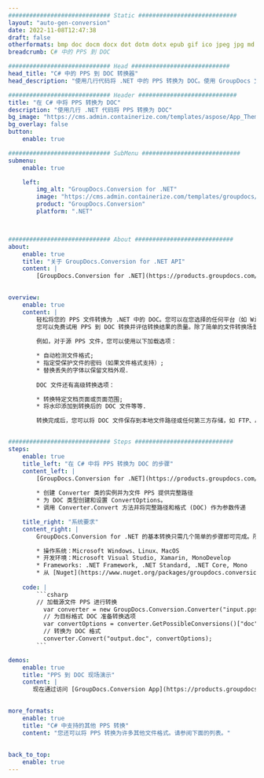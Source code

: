 ```yaml
---
############################# Static ############################
layout: "auto-gen-conversion"
date: 2022-11-08T12:47:38
draft: false
otherformats: bmp doc docm docx dot dotm dotx epub gif ico jpeg jpg md odt ott pdf png psd rtf tex tif tiff txt xps
breadcrumb: C# 中的 PPS 到 DOC

############################# Head ############################
head_title: "C# 中的 PPS 到 DOC 转换器"
head_description: "使用几行代码将 .NET 中的 PPS 转换为 DOC。使用 GroupDocs 文档转换 API 转换 160 多种文件格式。"

############################# Header ############################
title: "在 C# 中将 PPS 转换为 DOC"
description: "使用几行 .NET 代码将 PPS 转换为 DOC"
bg_image: "https://cms.admin.containerize.com/templates/aspose/App_Themes/V3/images/bg/header1.png"
bg_overlay: false
button:
    enable: true

############################# SubMenu ############################
submenu:
    enable: true

    left:
        img_alt: "GroupDocs.Conversion for .NET"
        image: "https://cms.admin.containerize.com/templates/groupdocs/images/product-logos/90x90-noborder/groupdocs-conversion-net.png"
        product: "GroupDocs.Conversion"
        platform: ".NET"



############################# About ############################
about:
    enable: true
    title: "关于 GroupDocs.Conversion for .NET API"
    content: |
        [GroupDocs.Conversion for .NET](https://products.groupdocs.com/conversion/net/)可用于转换Microsoft Word、Excel、PowerPoint、PDF、Visio等格式。 GroupDocs.Conversion 是一个独立的 API，适用于需要高性能的后端和内部系统。它不依赖于任何软件，例如 Microsoft 或 Open Office。
    

overview:
    enable: true
    content: |
        轻松将您的 PPS 文件转换为 .NET 中的 DOC。您可以在您选择的任何平台（如 Windows、Linux、macOS）中仅使用几行 C# 代码行。
        您可以免费试用 PPS 到 DOC 转换并评估转换结果的质量。除了简单的文件转换场景，您还可以尝试更高级的选项来加载源 PPS 文件和保存输出 DOC 结果。 
        
        例如，对于源 PPS 文件，您可以使用以下加载选项：

        * 自动检测文件格式;
        * 指定受保护文件的密码（如果文件格式支持）;
        * 替换丢失的字体以保留文档外观.
        
        DOC 文件还有高级转换选项：

        * 转换特定文档页面或页面范围;
        * 将水印添加到转换后的 DOC 文件等等.

        转换完成后，您可以将 DOC 文件保存到本地文件路径或任何第三方存储，如 FTP、Amazon S3、Google Drive、Dropbox 等。请注意 - 将 PPS 转换为 DOC 无需安装任何额外的软件 - 如 MS Office、Open Office、Adobe Acrobat Reader 等。


############################# Steps ############################
steps:
    enable: true
    title_left: "在 C# 中将 PPS 转换为 DOC 的步骤"
    content_left: |
        [GroupDocs.Conversion for .NET](https://products.groupdocs.com/conversion/net/) 使开发人员只需几行代码即可轻松地将 PPS 文件转换为 DOC。
        
        * 创建 Converter 类的实例并为文件 PPS 提供完整路径
        * 为 DOC 类型创建和设置 ConvertOptions。
        * 调用 Converter.Convert 方法并将完整路径和格式 (DOC) 作为参数传递

    title_right: "系统要求"
    content_right: |
        GroupDocs.Conversion for .NET 的基本转换只需几个简单的步骤即可完成。所有主要平台和操作系统都支持我们的 API。在执行以下代码之前，请确保您的系统上安装了以下先决条件。

        * 操作系统：Microsoft Windows、Linux、MacOS
        * 开发环境：Microsoft Visual Studio, Xamarin, MonoDevelop
        * Frameworks: .NET Framework, .NET Standard, .NET Core, Mono
        * 从 [Nuget](https://www.nuget.org/packages/groupdocs.conversion) 获取最新的 GroupDocs.Conversion for .NET
         
    code: |
        ```csharp    
        // 加载源文件 PPS 进行转换
          var converter = new GroupDocs.Conversion.Converter("input.pps");
          // 为目标格式 DOC 准备转换选项
          var convertOptions = converter.GetPossibleConversions()["doc"].ConvertOptions;
          // 转换为 DOC 格式
          converter.Convert("output.doc", convertOptions);
        ```

demos:
    enable: true
    title: "PPS 到 DOC 现场演示"
    content: |
       现在通过访问 [GroupDocs.Conversion App](https://products.groupdocs.app/conversion/family) 网站将 PPS 转换为 DOC。在线演示具有以下优点
          

more_formats:
    enable: true
    title: "C# 中支持的其他 PPS 转换"
    content: "您还可以将 PPS 转换为许多其他文件格式。请参阅下面的列表。"
       
       
back_to_top:
    enable: true
---
```

